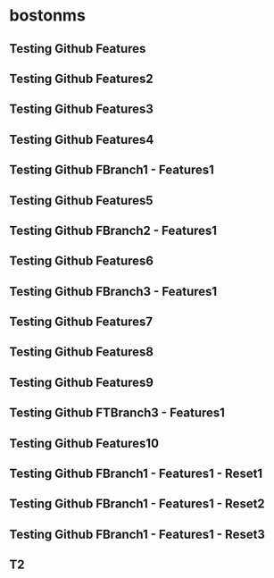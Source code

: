 # bostonms
## Testing Github Features
## Testing Github Features2
## Testing Github Features3
## Testing Github Features4
## Testing Github FBranch1 - Features1
## Testing Github Features5
## Testing Github FBranch2 - Features1
## Testing Github Features6
## Testing Github FBranch3 - Features1
## Testing Github Features7
## Testing Github Features8
## Testing Github Features9
## Testing Github FTBranch3 - Features1
## Testing Github Features10
## Testing Github FBranch1 - Features1 - Reset1
## Testing Github FBranch1 - Features1 - Reset2
## Testing Github FBranch1 - Features1 - Reset3
## T2


